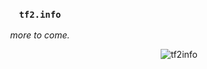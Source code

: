<div align="center">

### `tf2.info`  
_more to come._  

<div align="right">

![tf2info](https://user-images.githubusercontent.com/16076573/232645231-604ec62c-5668-478a-994c-79dd2c41e677.png)

</div>

</div>
